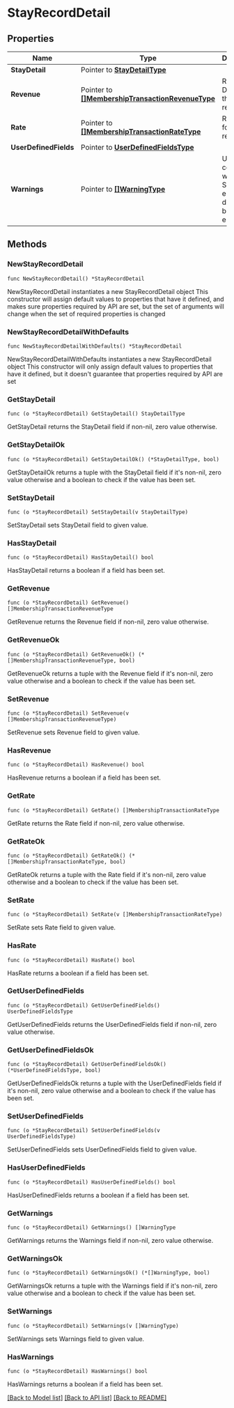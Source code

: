 # StayRecordDetail

## Properties

Name | Type | Description | Notes
------------ | ------------- | ------------- | -------------
**StayDetail** | Pointer to [**StayDetailType**](StayDetailType.md) |  | [optional] 
**Revenue** | Pointer to [**[]MembershipTransactionRevenueType**](MembershipTransactionRevenueType.md) | Revenue Details for the stay record. | [optional] 
**Rate** | Pointer to [**[]MembershipTransactionRateType**](MembershipTransactionRateType.md) | Rate Details for the stay record. | [optional] 
**UserDefinedFields** | Pointer to [**UserDefinedFieldsType**](UserDefinedFieldsType.md) |  | [optional] 
**Warnings** | Pointer to [**[]WarningType**](WarningType.md) | Used in conjunction with the Success element to define a business error. | [optional] 

## Methods

### NewStayRecordDetail

`func NewStayRecordDetail() *StayRecordDetail`

NewStayRecordDetail instantiates a new StayRecordDetail object
This constructor will assign default values to properties that have it defined,
and makes sure properties required by API are set, but the set of arguments
will change when the set of required properties is changed

### NewStayRecordDetailWithDefaults

`func NewStayRecordDetailWithDefaults() *StayRecordDetail`

NewStayRecordDetailWithDefaults instantiates a new StayRecordDetail object
This constructor will only assign default values to properties that have it defined,
but it doesn't guarantee that properties required by API are set

### GetStayDetail

`func (o *StayRecordDetail) GetStayDetail() StayDetailType`

GetStayDetail returns the StayDetail field if non-nil, zero value otherwise.

### GetStayDetailOk

`func (o *StayRecordDetail) GetStayDetailOk() (*StayDetailType, bool)`

GetStayDetailOk returns a tuple with the StayDetail field if it's non-nil, zero value otherwise
and a boolean to check if the value has been set.

### SetStayDetail

`func (o *StayRecordDetail) SetStayDetail(v StayDetailType)`

SetStayDetail sets StayDetail field to given value.

### HasStayDetail

`func (o *StayRecordDetail) HasStayDetail() bool`

HasStayDetail returns a boolean if a field has been set.

### GetRevenue

`func (o *StayRecordDetail) GetRevenue() []MembershipTransactionRevenueType`

GetRevenue returns the Revenue field if non-nil, zero value otherwise.

### GetRevenueOk

`func (o *StayRecordDetail) GetRevenueOk() (*[]MembershipTransactionRevenueType, bool)`

GetRevenueOk returns a tuple with the Revenue field if it's non-nil, zero value otherwise
and a boolean to check if the value has been set.

### SetRevenue

`func (o *StayRecordDetail) SetRevenue(v []MembershipTransactionRevenueType)`

SetRevenue sets Revenue field to given value.

### HasRevenue

`func (o *StayRecordDetail) HasRevenue() bool`

HasRevenue returns a boolean if a field has been set.

### GetRate

`func (o *StayRecordDetail) GetRate() []MembershipTransactionRateType`

GetRate returns the Rate field if non-nil, zero value otherwise.

### GetRateOk

`func (o *StayRecordDetail) GetRateOk() (*[]MembershipTransactionRateType, bool)`

GetRateOk returns a tuple with the Rate field if it's non-nil, zero value otherwise
and a boolean to check if the value has been set.

### SetRate

`func (o *StayRecordDetail) SetRate(v []MembershipTransactionRateType)`

SetRate sets Rate field to given value.

### HasRate

`func (o *StayRecordDetail) HasRate() bool`

HasRate returns a boolean if a field has been set.

### GetUserDefinedFields

`func (o *StayRecordDetail) GetUserDefinedFields() UserDefinedFieldsType`

GetUserDefinedFields returns the UserDefinedFields field if non-nil, zero value otherwise.

### GetUserDefinedFieldsOk

`func (o *StayRecordDetail) GetUserDefinedFieldsOk() (*UserDefinedFieldsType, bool)`

GetUserDefinedFieldsOk returns a tuple with the UserDefinedFields field if it's non-nil, zero value otherwise
and a boolean to check if the value has been set.

### SetUserDefinedFields

`func (o *StayRecordDetail) SetUserDefinedFields(v UserDefinedFieldsType)`

SetUserDefinedFields sets UserDefinedFields field to given value.

### HasUserDefinedFields

`func (o *StayRecordDetail) HasUserDefinedFields() bool`

HasUserDefinedFields returns a boolean if a field has been set.

### GetWarnings

`func (o *StayRecordDetail) GetWarnings() []WarningType`

GetWarnings returns the Warnings field if non-nil, zero value otherwise.

### GetWarningsOk

`func (o *StayRecordDetail) GetWarningsOk() (*[]WarningType, bool)`

GetWarningsOk returns a tuple with the Warnings field if it's non-nil, zero value otherwise
and a boolean to check if the value has been set.

### SetWarnings

`func (o *StayRecordDetail) SetWarnings(v []WarningType)`

SetWarnings sets Warnings field to given value.

### HasWarnings

`func (o *StayRecordDetail) HasWarnings() bool`

HasWarnings returns a boolean if a field has been set.


[[Back to Model list]](../README.md#documentation-for-models) [[Back to API list]](../README.md#documentation-for-api-endpoints) [[Back to README]](../README.md)


